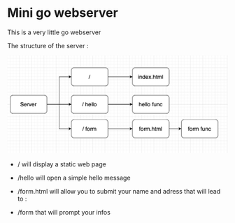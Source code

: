 # Mini go webserver

This is a very little go webserver 

The structure of the server :

![alt text](https://github.com/mbaurin/go-webserv/blob/main/img.png)

- / will display a static web page

- /hello will open a simple hello message

- /form.html will allow you to submit your name and adress that will lead to :

- /form that will prompt your infos
